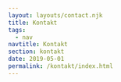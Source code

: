 ```yaml
---
layout: layouts/contact.njk
title: Kontakt
tags:
  - nav
navtitle: Kontakt
section: kontakt
date: 2019-05-01
permalink: /kontakt/index.html
---
```

